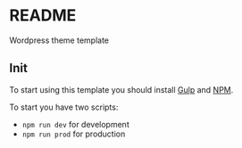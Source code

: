 # README #
Wordpress theme template

## Init
To start using this template you should install [Gulp](https://gulpjs.com/) and [NPM](https://www.npmjs.com/).

To start you have two scripts:
* `npm run dev` for development
* `npm run prod` for production